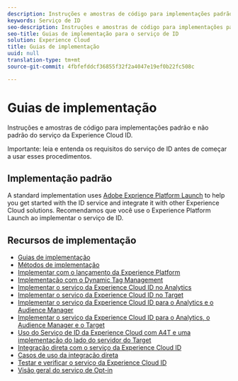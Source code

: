 ```yaml
---
description: Instruções e amostras de código para implementações padrão e não padrão do serviço da Experience Cloud ID.
keywords: Serviço de ID
seo-description: Instruções e amostras de código para implementações padrão e não padrão do serviço da Experience Cloud ID.
seo-title: Guias de implementação para o serviço de ID
solution: Experience Cloud
title: Guias de implementação
uuid: null
translation-type: tm+mt
source-git-commit: 4fbfefddcf36855f32f2a4047e19ef0b22fc508c

---
```



# Guias de implementação

Instruções e amostras de código para implementações padrão e não padrão do serviço da Experience Cloud ID.

Importante: leia e entenda os requisitos do serviço de ID antes de começar a usar esses procedimentos.

## Implementação padrão

A standard implementation uses [Adobe Exprience Platform Launch](https://docs.adobelaunch.com/) to help you get started with the ID service and integrate it with other Experience Cloud solutions. Recomendamos que você use o Experience Platform Launch ao implementar o serviço de ID.

## Recursos de implementação

* [Guias de implementação](implementation-guides.md)
* [Métodos de implementação](implementation-methods.md)
* [Implementar com o lançamento da Experience Platform](ecid-implement-with-launch.md)
* [Implementação com o Dynamic Tag Management](standard.md)
* [Implementar o serviço da Experience Cloud ID no Analytics](setup-analytics.md)
* [Implementar o serviço da Experience Cloud ID no Target](setup-target.md)
* [Implementar o serviço da Experience Cloud ID para o Analytics e o Audience Manager](setup-aam-analytics.md)
* [Implementar o serviço da Experience Cloud ID para o Analytics, o Audience Manager e o Target](setup-aam-analytics-target.md)
* [Uso do Serviço de ID da Experience Cloud com A4T e uma implementação do lado do servidor do Target](ecid-a4t-target.md)
* [Integração direta com o serviço da Experience Cloud ID](direct-integration.md)
* [Casos de uso da integração direta](direct-integration-examples.md)
* [Testar e verificar o serviço da Experience Cloud ID](test-verify.md)
* [Visão geral do serviço de Opt-in](opt-in-service/optin-overview.md)
